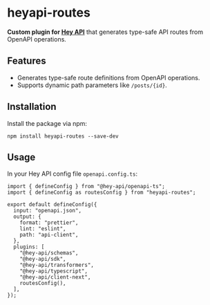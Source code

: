 # heyapi-routes

**Custom plugin for [Hey API](https://heyapi.dev)** that generates type-safe API routes from OpenAPI operations.

## Features

- Generates type-safe route definitions from OpenAPI operations.
- Supports dynamic path parameters like `/posts/{id}`.

## Installation

Install the package via npm:

```
npm install heyapi-routes --save-dev
```

## Usage

In your Hey API config file `openapi.config.ts`:

```
import { defineConfig } from "@hey-api/openapi-ts";
import { defineConfig as routesConfig } from "heyapi-routes";

export default defineConfig({
  input: "openapi.json",
  output: {
    format: "prettier",
    lint: "eslint",
    path: "api-client",
  },
  plugins: [
    "@hey-api/schemas",
    "@hey-api/sdk",
    "@hey-api/transformers",
    "@hey-api/typescript",
    "@hey-api/client-next",
    routesConfig(),
  ],
});
```
